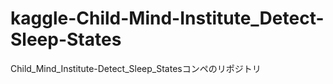 # kaggle-Child-Mind-Institute_Detect-Sleep-States
Child_Mind_Institute-Detect_Sleep_Statesコンペのリポジトリ


